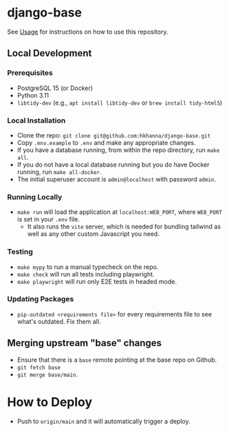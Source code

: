 # django-base

See [Usage](./USAGE.md) for instructions on how to use this repository.

## Local Development

### Prerequisites

- PostgreSQL 15 (or Docker)
- Python 3.11
- `libtidy-dev` (e.g., `apt install libtidy-dev` or `brew install tidy-html5`)

### Local Installation

- Clone the repo: `git clone git@github.com:hkhanna/django-base.git`
- Copy `.env.example` to `.env` and make any appropriate changes.
- If you have a database running, from within the repo directory, run `make all`.
- If you do not have a local database running but you do have Docker running, run `make all-docker`.
- The initial superuser account is `admin@localhost` with password `admin`.

### Running Locally

- `make run` will load the application at `localhost:WEB_PORT`, where `WEB_PORT` is set in your `.env` file.
  - It also runs the `vite` server, which is needed for bundling tailwind as well as any other custom Javascript you need.

### Testing

- `make mypy` to run a manual typecheck on the repo.
- `make check` will run all tests including playwright.
- `make playwright` will run only E2E tests in headed mode.

### Updating Packages

- `pip-outdated <requirements file>` for every requirements file to see what's outdated. Fix them all.

## Merging upstream "base" changes

- Ensure that there is a `base` remote pointing at the base repo on Github.
- `git fetch base`
- `git merge base/main`.

# How to Deploy

- Push to `origin/main` and it will automatically trigger a deploy.
